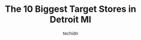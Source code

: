 ---
layout: ampstory
image: https://i0.wp.com/www.depkes.org/wp-content/uploads/2023/06/target-0-in-detroit-mi-1685965273.jpeg?resize=640,853
author: techidn
featured: false
description: Discover the impressive array of Target options in Detroit MI, where you can find 10 of the largest Target establishments in the area. From renowned classics to hidden gems, Detroit MI offer
title: The 10 Biggest Target Stores in Detroit MI
cover:
   title: The 10 Biggest Target Stores in Detroit MI
   subtitle: Rickpate
   background: https://www.depkes.org/wp-content/uploads/2023/06/target-0-in-detroit-mi-1685965273.jpeg

pages: 
 - layout: thirds
   top: <h1>#1 Target</h1>
   bottom: "<p>Target stores are consistent with their layout; so it is easy to navigate and find what you are looking for. They have toys, baby items, groceries, cleaning products, clo</p>"
   background: https://www.depkes.org/wp-content/uploads/2023/06/target-1-in-detroit-mi-1685965273.jpeg
   backgroundblur: true
 - layout: thirds
   top: <h1>#2 Target</h1>
   bottom: "<p>15901 Ford Rd, Dearborn, MI 48126, United States</p>"
   background: https://www.depkes.org/wp-content/uploads/2023/06/target-2-in-detroit-mi-1685965274.jpeg
   cta:
      link: https://www.depkes.org/blog/the-10-biggest-target-stores-in-detroit-mi/
      text: The 10 Biggest Target Stores in Detroit MI
 - layout: thirds
   top: <h1>#3 Target</h1>
   bottom: "<p>1301 Coolidge Hwy, Troy, MI 48084, United States</p>"
   background: https://www.depkes.org/wp-content/uploads/2023/06/target-3-in-detroit-mi-1685965274.jpeg
   cta:
      link: https://www.depkes.org/blog/the-10-biggest-target-stores-in-detroit-mi/
      text: The 10 Biggest Target Stores in Detroit MI
 - layout: thirds
   top: <h1>#4 Target</h1>
   bottom: "<p>14099 Pardee Rd, Taylor, MI 48180, United States</p>"
   background: https://images.unsplash.com/photo-1618556658017-fd9c732d1360?ixlib=rb-4.0.3&ixid=MnwxMjA3fDB8MHxwaG90by1wYWdlfHx8fGVufDB8fHx8&auto=format&fit=crop&w=640&h=853&q=80
   cta:
      link: https://www.depkes.org/blog/the-10-biggest-target-stores-in-detroit-mi/
      text: The 10 Biggest Target Stores in Detroit MI
 - layout: thirds
   top: <h1>#5 Target</h1>
   bottom: "<p>20100 Haggerty Rd, Livonia, MI 48152, United States</p>"
   background: https://images.unsplash.com/photo-1527066579998-dbbae57f45ce?ixlib=rb-4.0.3&ixid=MnwxMjA3fDB8MHxwaG90by1wYWdlfHx8fGVufDB8fHx8&auto=format&fit=crop&w=640&h=853&q=80
   cta:
      link: https://www.depkes.org/blog/the-10-biggest-target-stores-in-detroit-mi/
      text: The 10 Biggest Target Stores in Detroit MI
 - layout: thirds
   top: <h1>#6 Target</h1>
   bottom: "<p>29451 Plymouth Rd, Livonia, MI 48150, United States</p>"
   background: https://images.unsplash.com/photo-1613843873231-1447db182f97?ixlib=rb-4.0.3&ixid=MnwxMjA3fDB8MHxwaG90by1wYWdlfHx8fGVufDB8fHx8&auto=format&fit=crop&w=640&h=853&q=80
   cta:
      link: https://www.depkes.org/blog/the-10-biggest-target-stores-in-detroit-mi/
      text: The 10 Biggest Target Stores in Detroit MI
 - layout: thirds
   top: <h1>#7 Target</h1>
   bottom: "<p>43670 Ford Rd, Canton, MI 48187, United States</p>"
   background: https://images.unsplash.com/photo-1541356665065-22676f35dd40?ixlib=rb-4.0.3&ixid=MnwxMjA3fDB8MHxwaG90by1wYWdlfHx8fGVufDB8fHx8&auto=format&fit=crop&w=640&h=853&q=80
   cta:
      link: https://www.depkes.org/blog/the-10-biggest-target-stores-in-detroit-mi/
      text: The 10 Biggest Target Stores in Detroit MI
 - layout: thirds
   middle: Continue reading...
   background: https://images.unsplash.com/photo-1518640467707-6811f4a6ab73?ixlib=rb-4.0.3&ixid=MnwxMjA3fDB8MHxwaG90by1wYWdlfHx8fGVufDB8fHx8&auto=format&fit=crop&w=640&h=853&q=80
   cta:
      link: https://www.depkes.org/blog/the-10-biggest-target-stores-in-detroit-mi/
      text: The 10 Biggest Target Stores in Detroit MI
      
---